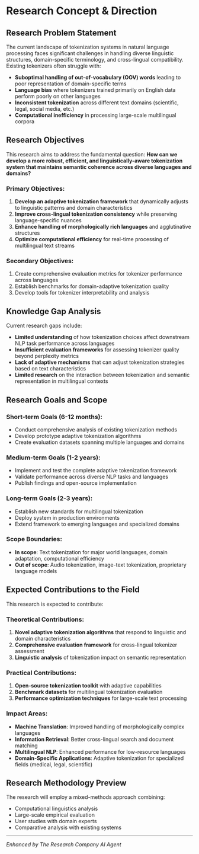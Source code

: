 # Research Concept & Direction

## Research Problem Statement

The current landscape of tokenization systems in natural language processing faces significant challenges in handling diverse linguistic structures, domain-specific terminology, and cross-lingual compatibility. Existing tokenizers often struggle with:

- **Suboptimal handling of out-of-vocabulary (OOV) words** leading to poor representation of domain-specific terms
- **Language bias** where tokenizers trained primarily on English data perform poorly on other languages
- **Inconsistent tokenization** across different text domains (scientific, legal, social media, etc.)
- **Computational inefficiency** in processing large-scale multilingual corpora

## Research Objectives

This research aims to address the fundamental question: **How can we develop a more robust, efficient, and linguistically-aware tokenization system that maintains semantic coherence across diverse languages and domains?**

### Primary Objectives:
1. **Develop an adaptive tokenization framework** that dynamically adjusts to linguistic patterns and domain characteristics
2. **Improve cross-lingual tokenization consistency** while preserving language-specific nuances
3. **Enhance handling of morphologically rich languages** and agglutinative structures
4. **Optimize computational efficiency** for real-time processing of multilingual text streams

### Secondary Objectives:
1. Create comprehensive evaluation metrics for tokenizer performance across languages
2. Establish benchmarks for domain-adaptive tokenization quality
3. Develop tools for tokenizer interpretability and analysis

## Knowledge Gap Analysis

Current research gaps include:

- **Limited understanding** of how tokenization choices affect downstream NLP task performance across languages
- **Insufficient evaluation frameworks** for assessing tokenizer quality beyond perplexity metrics
- **Lack of adaptive mechanisms** that can adjust tokenization strategies based on text characteristics
- **Limited research** on the interaction between tokenization and semantic representation in multilingual contexts

## Research Goals and Scope

### Short-term Goals (6-12 months):
- Conduct comprehensive analysis of existing tokenization methods
- Develop prototype adaptive tokenization algorithms
- Create evaluation datasets spanning multiple languages and domains

### Medium-term Goals (1-2 years):
- Implement and test the complete adaptive tokenization framework
- Validate performance across diverse NLP tasks and languages
- Publish findings and open-source implementation

### Long-term Goals (2-3 years):
- Establish new standards for multilingual tokenization
- Deploy system in production environments
- Extend framework to emerging languages and specialized domains

### Scope Boundaries:
- **In scope**: Text tokenization for major world languages, domain adaptation, computational efficiency
- **Out of scope**: Audio tokenization, image-text tokenization, proprietary language models

## Expected Contributions to the Field

This research is expected to contribute:

### Theoretical Contributions:
1. **Novel adaptive tokenization algorithms** that respond to linguistic and domain characteristics
2. **Comprehensive evaluation framework** for cross-lingual tokenizer assessment
3. **Linguistic analysis** of tokenization impact on semantic representation

### Practical Contributions:
1. **Open-source tokenization toolkit** with adaptive capabilities
2. **Benchmark datasets** for multilingual tokenization evaluation
3. **Performance optimization techniques** for large-scale text processing

### Impact Areas:
- **Machine Translation**: Improved handling of morphologically complex languages
- **Information Retrieval**: Better cross-lingual search and document matching
- **Multilingual NLP**: Enhanced performance for low-resource languages
- **Domain-Specific Applications**: Adaptive tokenization for specialized fields (medical, legal, scientific)

## Research Methodology Preview

The research will employ a mixed-methods approach combining:
- Computational linguistics analysis
- Large-scale empirical evaluation
- User studies with domain experts
- Comparative analysis with existing systems

---
*Enhanced by The Research Company AI Agent*

